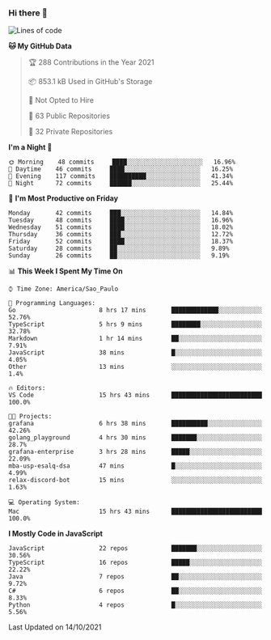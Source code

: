 ### Hi there 👋

<!--
**guicaulada/guicaulada** is a ✨ _special_ ✨ repository because its `README.md` (this file) appears on your GitHub profile.

Here are some ideas to get you started:

- 🔭 I’m currently working on ...
- 🌱 I’m currently learning ...
- 👯 I’m looking to collaborate on ...
- 🤔 I’m looking for help with ...
- 💬 Ask me about ...
- 📫 How to reach me: ...
- 😄 Pronouns: ...
- ⚡ Fun fact: ...
-->

<!--START_SECTION:waka-->
![Lines of code](https://img.shields.io/badge/From%20Hello%20World%20I%27ve%20Written-3.3%20million%20lines%20of%20code-blue)

**🐱 My GitHub Data** 

> 🏆 288 Contributions in the Year 2021
 > 
> 📦 853.1 kB Used in GitHub's Storage 
 > 
> 🚫 Not Opted to Hire
 > 
> 📜 63 Public Repositories 
 > 
> 🔑 32 Private Repositories  
 > 
**I'm a Night 🦉** 

```text
🌞 Morning    48 commits     ████░░░░░░░░░░░░░░░░░░░░░   16.96% 
🌆 Daytime    46 commits     ████░░░░░░░░░░░░░░░░░░░░░   16.25% 
🌃 Evening    117 commits    ██████████░░░░░░░░░░░░░░░   41.34% 
🌙 Night      72 commits     ██████░░░░░░░░░░░░░░░░░░░   25.44%

```
📅 **I'm Most Productive on Friday** 

```text
Monday       42 commits     ███░░░░░░░░░░░░░░░░░░░░░░   14.84% 
Tuesday      48 commits     ████░░░░░░░░░░░░░░░░░░░░░   16.96% 
Wednesday    51 commits     ████░░░░░░░░░░░░░░░░░░░░░   18.02% 
Thursday     36 commits     ███░░░░░░░░░░░░░░░░░░░░░░   12.72% 
Friday       52 commits     ████░░░░░░░░░░░░░░░░░░░░░   18.37% 
Saturday     28 commits     ██░░░░░░░░░░░░░░░░░░░░░░░   9.89% 
Sunday       26 commits     ██░░░░░░░░░░░░░░░░░░░░░░░   9.19%

```


📊 **This Week I Spent My Time On** 

```text
⌚︎ Time Zone: America/Sao_Paulo

💬 Programming Languages: 
Go                       8 hrs 17 mins       █████████████░░░░░░░░░░░░   52.76% 
TypeScript               5 hrs 9 mins        ████████░░░░░░░░░░░░░░░░░   32.78% 
Markdown                 1 hr 14 mins        ██░░░░░░░░░░░░░░░░░░░░░░░   7.91% 
JavaScript               38 mins             █░░░░░░░░░░░░░░░░░░░░░░░░   4.05% 
Other                    13 mins             ░░░░░░░░░░░░░░░░░░░░░░░░░   1.4%

🔥 Editors: 
VS Code                  15 hrs 43 mins      █████████████████████████   100.0%

🐱‍💻 Projects: 
grafana                  6 hrs 38 mins       ██████████░░░░░░░░░░░░░░░   42.26% 
golang_playground        4 hrs 30 mins       ███████░░░░░░░░░░░░░░░░░░   28.7% 
grafana-enterprise       3 hrs 28 mins       █████░░░░░░░░░░░░░░░░░░░░   22.09% 
mba-usp-esalq-dsa        47 mins             █░░░░░░░░░░░░░░░░░░░░░░░░   4.99% 
relax-discord-bot        15 mins             ░░░░░░░░░░░░░░░░░░░░░░░░░   1.63%

💻 Operating System: 
Mac                      15 hrs 43 mins      █████████████████████████   100.0%

```

**I Mostly Code in JavaScript** 

```text
JavaScript               22 repos            ███████░░░░░░░░░░░░░░░░░░   30.56% 
TypeScript               16 repos            █████░░░░░░░░░░░░░░░░░░░░   22.22% 
Java                     7 repos             ██░░░░░░░░░░░░░░░░░░░░░░░   9.72% 
C#                       6 repos             ██░░░░░░░░░░░░░░░░░░░░░░░   8.33% 
Python                   4 repos             █░░░░░░░░░░░░░░░░░░░░░░░░   5.56%

```



 Last Updated on 14/10/2021
<!--END_SECTION:waka-->
